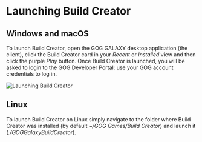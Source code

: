 # Launching Build Creator

## Windows and macOS

To launch Build Creator, open the GOG GALAXY desktop application (the client), click the Build Creator card in your *Recent* or *Installed* view and then click the purple *Play* button. Once Build Creator is launched, you will be asked to login to the GOG Developer Portal: use your GOG account credentials to log in.

![Launching Build Creator](_assets/launching-bc.gif)

## Linux

To launch Build Creator on Linux simply navigate to the folder where Build Creator was installed (by default *~/GOG Games/Build Creator*) and launch it (*./GOGGalaxyBuildCreator*).